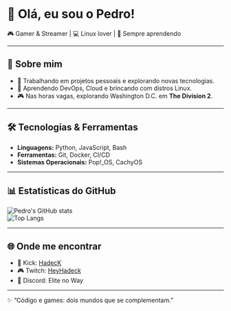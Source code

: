 # 👋 Olá, eu sou o Pedro!  

🎮 Gamer & Streamer | 💻 Linux lover | 🚀 Sempre aprendendo  

---

## 🌟 Sobre mim  
- 🔭 Trabalhando em projetos pessoais e explorando novas tecnologias.  
- 🌱 Aprendendo DevOps, Cloud e brincando com distros Linux.  
- 🎮 Nas horas vagas, explorando Washington D.C. em **The Division 2**.  

---

## 🛠️ Tecnologias & Ferramentas  
- **Linguagens:** Python, JavaScript, Bash  
- **Ferramentas:** Git, Docker, CI/CD  
- **Sistemas Operacionais:** Pop!_OS, CachyOS  

---

## 📊 Estatísticas do GitHub  
![Pedro's GitHub stats](https://github-readme-stats.vercel.app/api?username=PedroRocha&show_icons=true&theme=radical)  
![Top Langs](https://github-readme-stats.vercel.app/api/top-langs/?username=PedroRocha&layout=compact&theme=radical)  

---

## 🌐 Onde me encontrar  
- 🎥 Kick: [HadecK](https://kick.com/HadecK)  
- 🎮 Twitch: [HeyHadeck](https://twitch.tv/HeyHadeck)  
- 💬 Discord: Elite no Way  

---

✨ “Código e games: dois mundos que se complementam.”  

